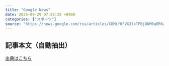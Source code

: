 ```yaml
---
title: "Google News"
date: 2025-09-29 07:42:25 +0900
categories: ["スポーツ"]
source: "https://news.google.com/rss/articles/CBMif0FVX3lxTFBjQUM0aER6anpJRFRKc1ZKQzRzeTBhbURSMzdoRkpKbkVJOXZJbGs1Z1B2dV94N3Y5UWhYMW5KT3gzNGVYbmJTTy13MzE4YWFoWWdJZTJtMkhheUx6TlhlSFI0TVE2d3VqZ3NSSk5id1hUeFQzQXZWQ3Btck9RVWc?oc=5"
---
```


## 記事本文（自動抽出）
<body class="y0K44d EA71Tc" id="readabilityBody"></body>

[出典はこちら](https://news.google.com/rss/articles/CBMif0FVX3lxTFBjQUM0aER6anpJRFRKc1ZKQzRzeTBhbURSMzdoRkpKbkVJOXZJbGs1Z1B2dV94N3Y5UWhYMW5KT3gzNGVYbmJTTy13MzE4YWFoWWdJZTJtMkhheUx6TlhlSFI0TVE2d3VqZ3NSSk5id1hUeFQzQXZWQ3Btck9RVWc?oc=5)
